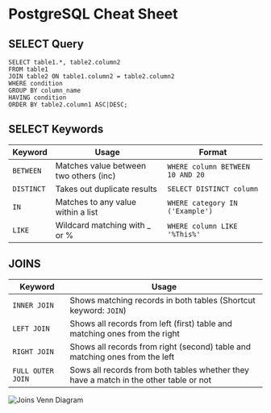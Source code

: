 # PostgreSQL Cheat Sheet

## SELECT Query
```
SELECT table1.*, table2.column2
FROM table1
JOIN table2 ON table1.column2 = table2.column2
WHERE condition
GROUP BY column_name
HAVING condition
ORDER BY table2.column1 ASC|DESC;
```

## SELECT Keywords

| Keyword  | Usage                                  | Format
|----------|----------------------------------------|-----------------------------------|
| ```BETWEEN```  | Matches value between two others (inc) | ```WHERE column BETWEEN 10 AND 20```       |
| ```DISTINCT``` | Takes out duplicate results            | ```SELECT DISTINCT column```       |
| ```IN```       | Matches to any value within a list     | ```WHERE category IN ('Example')```  |
| ```LIKE```     | Wildcard matching with _ or %          | ```WHERE column LIKE '%This%'```     |


## JOINS

| Keyword  | Usage                                  |
|----------|----------------------------------------|
| ```INNER JOIN```  | Shows matching records in both tables (Shortcut keyword: ```JOIN```) |
| ```LEFT JOIN``` | Shows all records from left (first) table and matching ones from the right |
| ```RIGHT JOIN```       | Shows all records from right (second) table and matching ones from the left |
| ```FULL OUTER JOIN```     | Sows all records from both tables whether they have a match in the other table or not |

![Joins Venn Diagram](https://github.com/ZanClifton/postgresql-cheat-sheet/blob/main/images/sql-joins.png)
